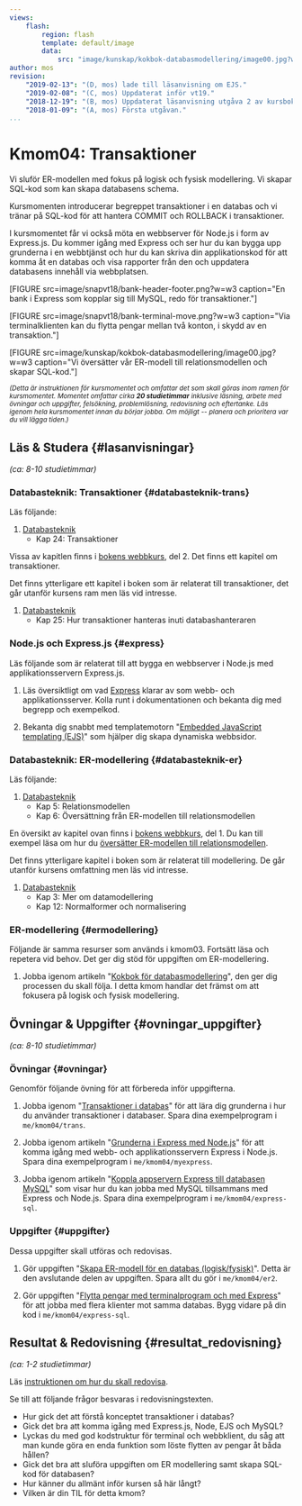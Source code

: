 ```yaml
---
views:
    flash:
        region: flash
        template: default/image
        data:
            src: "image/kunskap/kokbok-databasmodellering/image00.jpg?w=1100&h=300&cf&a=20,0,0,0&f=grayscale"
author: mos
revision:
    "2019-02-13": "(D, mos) lade till läsanvisning om EJS."
    "2019-02-08": "(C, mos) Uppdaterat inför vt19."
    "2018-12-19": "(B, mos) Uppdaterat läsanvisning utgåva 2 av kursbok."
    "2018-01-09": "(A, mos) Första utgåvan."
...
```

Kmom04: Transaktioner
====================================

Vi sluför ER-modellen med fokus på logisk och fysisk modellering. Vi skapar SQL-kod som kan skapa databasens schema.

Kursmomenten introducerar begreppet transaktioner i en databas och vi tränar på SQL-kod för att hantera COMMIT och ROLLBACK i transaktioner.

I kursmomentet får vi också möta en webbserver för Node.js i form av Express.js. Du kommer igång med Express och ser hur du kan bygga upp grunderna i en webbtjänst och hur du kan skriva din applikationskod för att komma åt en databas och visa rapporter från den och uppdatera databasens innehåll via webbplatsen.


<!--more-->

[FIGURE src=image/snapvt18/bank-header-footer.png?w=w3 caption="En bank i Express som kopplar sig till MySQL, redo för transaktioner."]

[FIGURE src=image/snapvt18/bank-terminal-move.png?w=w3 caption="Via terminalklienten kan du flytta pengar mellan två konton, i skydd av en transaktion."]

[FIGURE src=image/kunskap/kokbok-databasmodellering/image00.jpg?w=w3 caption="Vi översätter vår ER-modell till relationsmodellen och skapar SQL-kod."]

<small><i>(Detta är instruktionen för kursmomentet och omfattar det som skall göras inom ramen för kursmomentet. Momentet omfattar cirka **20 studietimmar** inklusive läsning, arbete med övningar och uppgifter, felsökning, problemlösning, redovisning och eftertanke. Läs igenom hela kursmomentet innan du börjar jobba. Om möjligt -- planera och prioritera var du vill lägga tiden.)</i></small>



Läs &amp; Studera  {#lasanvisningar}
---------------------------------

*(ca: 8-10 studietimmar)*


<!--
### Föreläsningar {#flas}

Titta på följande inspelade föreläsningar.

1. [Databasmodellering - Översätt till relationsmodellen](./../forelasning/oversatt-till-relationsmodellen) ger en översikt till hur du kan översätta en ER-modell från den konceptuella fasen till ett diagram som matchar relationsmodellen (logisk modelleringsfas).

Föreläsning om transaktioner.

-->



### Databasteknik: Transaktioner {#databasteknik-trans}

Läs följande:

1. [Databasteknik](kunskap/boken-databasteknik)
    * Kap 24: Transaktioner

Vissa av kapitlen finns i [bokens webbkurs](http://www.databasteknik.se/webbkursen/), del 2. Det finns ett kapitel om transaktioner.

Det finns ytterligare ett kapitel i boken som är relaterat till transaktioner, det går utanför kursens ram men läs vid intresse.

1. [Databasteknik](kunskap/boken-databasteknik)
    * Kap 25: Hur transaktioner hanteras inuti databashanteraren



### Node.js och Express.js {#express}

Läs följande som är relaterat till att bygga en webbserver i Node.js med applikationsservern Express.js.

1. Läs översiktligt om vad [Express](http://expressjs.com/) klarar av som webb- och applikationsserver. Kolla runt i dokumentationen och bekanta dig med begrepp och exempelkod.

1. Bekanta dig snabbt med templatemotorn "[Embedded JavaScript templating (EJS)](https://ejs.co/)" som hjälper dig skapa dynamiska webbsidor.



### Databasteknik: ER-modellering {#databasteknik-er}

Läs följande:

1. [Databasteknik](kunskap/boken-databasteknik)
    * Kap 5: Relationsmodellen
    * Kap 6: Översättning från ER-modellen till relationsmodellen

En översikt av kapitel ovan  finns i [bokens webbkurs](http://www.databasteknik.se/webbkursen/), del 1. Du kan till exempel läsa om hur du [översätter ER-modellen till relationsmodellen](http://www.databasteknik.se/webbkursen/er2relationer/index.html).

Det finns ytterligare kapitel i boken som är relaterat till modellering. De går utanför kursens omfattning men läs vid intresse.

1. [Databasteknik](kunskap/boken-databasteknik)
    * Kap 3: Mer om datamodellering
    * Kap 12: Normalformer och normalisering



### ER-modellering {#ermodellering}

Följande är samma resurser som används i kmom03. Fortsätt läsa och repetera vid behov. Det ger dig stöd för uppgiften om ER-modellering.

1. Jobba igenom artikeln "[Kokbok för databasmodellering](kunskap/kokbok-for-databasmodellering)", den ger dig processen du skall följa. I detta kmom handlar det främst om att fokusera på logisk och fysisk modellering.

<!--
1. Reptera videon, vid behov, [föreläsningen om ER-modellering och implementation av en e-shop](https://youtu.be/fqC_VQh_E74?start=886&end=4065) (längd 53 minuter). Det sätter ord på kokboken och ger dig träning inför ER-uppgiften där du skall modellera en e-shop.
-->



Övningar & Uppgifter  {#ovningar_uppgifter}
-------------------------------------------

*(ca: 8-10 studietimmar)*



### Övningar {#ovningar}

Genomför följande övning för att förbereda inför uppgifterna.

1. Jobba igenom "[Transaktioner i databas](kunskap/transaktioner-i-databas)" för att lära dig grunderna i hur du använder transaktioner i databaser. Spara dina exempelprogram i `me/kmom04/trans`.

1. Jobba igenom artikeln "[Grunderna i Express med Node.js](kunskap/grunderna-i-express-med-nodejs)" för att komma igång med webb- och applikationsservern Express i Node.js. Spara dina exempelprogram i `me/kmom04/myexpress`.

1. Jobba igenom artikeln "[Koppla appservern Express till databasen MySQL](kunskap/koppla-appservern-express-till-databasen-mysql)" som visar hur du kan jobba med MySQL tillsammans med Express och Node.js. Spara dina exempelprogram i `me/kmom04/express-sql`.


<!--
1. Update transaktions (new article) with document on Isolation levels and Dirty reads and Deadlock. Eventuell klient för att testa låsning? https://docs.google.com/document/d/15k4XbQxNOpJp-sqxwWX-FmG8UyerGSF36YDerSelbBc/preview

1. SQL injections (web)
-->



### Uppgifter {#uppgifter}

Dessa uppgifter skall utföras och redovisas.

1. Gör uppgiften "[Skapa ER-modell för en databas (logisk/fysisk)](uppgift/skapa-er-modell-for-en-databas-logisk-fysisk)". Detta är den avslutande delen av uppgiften. Spara allt du gör i `me/kmom04/er2`.

1. Gör uppgiften "[Flytta pengar med terminalprogram och med Express](uppgift/flytta-pengar-med-terminal-program-och-med-express)" för att jobba med flera klienter mot samma databas. Bygg vidare på din kod i `me/kmom04/express-sql`.



Resultat & Redovisning  {#resultat_redovisning}
-----------------------------------------------

*(ca: 1-2 studietimmar)*

Läs [instruktionen om hur du skall redovisa](./../redovisa).

Se till att följande frågor besvaras i redovisningstexten.

* Hur gick det att förstå konceptet transaktioner i databas?
* Gick det bra att komma igång med Express.js, Node, EJS och MySQL?
* Lyckas du med god kodstruktur för terminal och webbklient, du såg att man kunde göra en enda funktion som löste flytten av pengar åt båda hållen?
* Gick det bra att sluföra uppgiften om ER modellering samt skapa SQL-kod för databasen?
* Hur känner du allmänt inför kursen så här långt?
* Vilken är din TIL för detta kmom?

